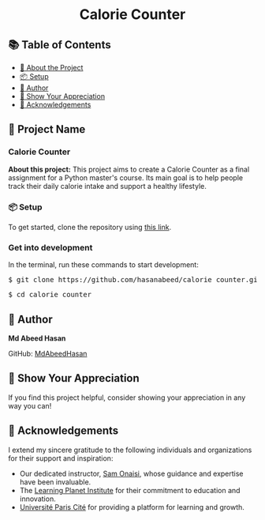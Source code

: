 </head>
<body>

<div style="text-align: center;">
    <h1><b>Calorie Counter</b></h1>
</div>

<!-- TABLE OF CONTENTS -->

<h2>📚 Table of Contents</h2>

<ul>
    <li><a href="#about-project">📖 About the Project</a></li>
    <li><a href="#setup">📦 Setup</a></li>
    <li><a href="#author">👤 Author</a></li>
    <li><a href="#support">🙌 Show Your Appreciation</a></li>
    <li><a href="#acknowledgements">🙏 Acknowledgements</a></li>
</ul>

<!-- PROJECT DESCRIPTION -->

<h2>📖 Project Name</h2>

<h3>Calorie Counter</h3>

<a name="about-project"></a>
<p><strong>About this project:</strong> This project aims to create a Calorie Counter as a final assignment for a Python master's course. Its main goal is to help people track their daily calorie intake and support a healthy lifestyle.</p>

<a name="setup"></a>
<h3>📦 Setup</h3>

<p>To get started, clone the repository using <a href="https://github.com/hasanabeed/calorie_counter.git">this link</a>.</p>

<h3>Get into development</h3>

<p>In the terminal, run these commands to start development:</p>

<pre>$ git clone https://github.com/hasanabeed/calorie_counter.git</pre>
<pre>$ cd calorie_counter</pre>

<!-- AUTHOR -->

<h2>👤 Author</h2>
<p><strong>Md Abeed Hasan</strong></p>
<p>GitHub: <a href="https://github.com/hasanabeed">MdAbeedHasan</a></p>

<!-- SUPPORT -->

<a name="support"></a>
<h2>🙌 Show Your Appreciation</h2>
<p>If you find this project helpful, consider showing your appreciation in any way you can!</p>

<!-- ACKNOWLEDGEMENTS -->

<a name="acknowledgements"></a>
<h2>🙏 Acknowledgements</h2>
<p>I extend my sincere gratitude to the following individuals and organizations for their support and inspiration:</p>
<ul>
    <li>Our dedicated instructor, <a href="https://www.linkedin.com/in/sam-onaisi-1a8585a2/">Sam Onaisi</a>, whose guidance and expertise have been invaluable.</li>
    <li>The <a href="https://www.learningplanetinstitute.org/en/">Learning Planet Institute</a> for their commitment to education and innovation.</li>
    <li><a href="https://u-paris.fr/en/">Université Paris Cité</a> for providing a platform for learning and growth.</li>
</ul>
